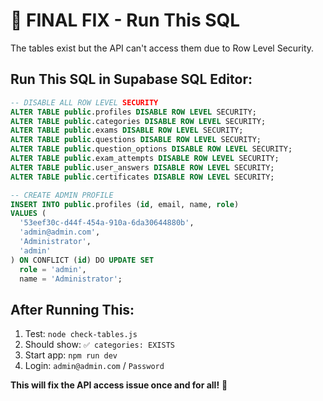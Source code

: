 # 🔧 FINAL FIX - Run This SQL

The tables exist but the API can't access them due to Row Level Security. 

## Run This SQL in Supabase SQL Editor:

```sql
-- DISABLE ALL ROW LEVEL SECURITY
ALTER TABLE public.profiles DISABLE ROW LEVEL SECURITY;
ALTER TABLE public.categories DISABLE ROW LEVEL SECURITY;
ALTER TABLE public.exams DISABLE ROW LEVEL SECURITY;
ALTER TABLE public.questions DISABLE ROW LEVEL SECURITY;
ALTER TABLE public.question_options DISABLE ROW LEVEL SECURITY;
ALTER TABLE public.exam_attempts DISABLE ROW LEVEL SECURITY;
ALTER TABLE public.user_answers DISABLE ROW LEVEL SECURITY;
ALTER TABLE public.certificates DISABLE ROW LEVEL SECURITY;

-- CREATE ADMIN PROFILE
INSERT INTO public.profiles (id, email, name, role) 
VALUES (
  '53eef30c-d44f-454a-910a-6da30644880b',
  'admin@admin.com',
  'Administrator',
  'admin'
) ON CONFLICT (id) DO UPDATE SET
  role = 'admin',
  name = 'Administrator';
```

## After Running This:

1. Test: `node check-tables.js`
2. Should show: `✅ categories: EXISTS`
3. Start app: `npm run dev`
4. Login: `admin@admin.com` / `Password`

**This will fix the API access issue once and for all!** 🎯